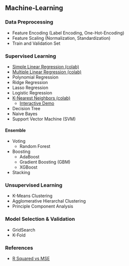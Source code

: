 ## Machine-Learning

### Data Preprocessing
* Feature Encoding (Label Encoding, One-Hot-Encoding)
* Feature Scaling (Normalization, Standardization)
* Train and Validation Set

### Supervised Learning
* <a href = "https://colab.research.google.com/drive/1sJa-yaL31YUF6SrYZ2CnMUT675mSx9gN?usp=sharing" onclick="return ! window.open(this.href);"> Simple Linear Regression (colab) </a> 
* <a href = "https://colab.research.google.com/drive/1KnlRilD7HBvhVsaS8BeYhaGjEpQoghkH?usp=sharing" onclick="return ! window.open(this.href);"> Multiple Linear Regression (colab) </a> 
* Polynomial Regression 
* Ridge Regression
* Lasso Regression
* Logistic Regression 
* <a href = "https://colab.research.google.com/drive/1H4mcgtgLerJ71qLtMeZ-ceZBEU5xHRyt?usp=sharing"> K-Nearest Neighbors (colab) </a>
  * <a href="https://adotg.github.io/knn-what-how-why/">Interactive Demo</a>
* Decision Tree
* Naive Bayes 
* Support Vector Machine (SVM)

#### Ensemble
* Voting 
  * Random Forest
* Boosting 
  * AdaBoost
  * Gradient Boosting (GBM)
  * XGBoost
* Stacking

### Unsupervised Learning
* K-Means Clustering
* Agglomerative Hierarchal Clustering
* Principle Component Analysis

### Model Selection & Validation
* GridSearch
* K-Fold

### References 
* <a href = "https://data.library.virginia.edu/is-r-squared-useless/"> R Squared vs MSE </a>
